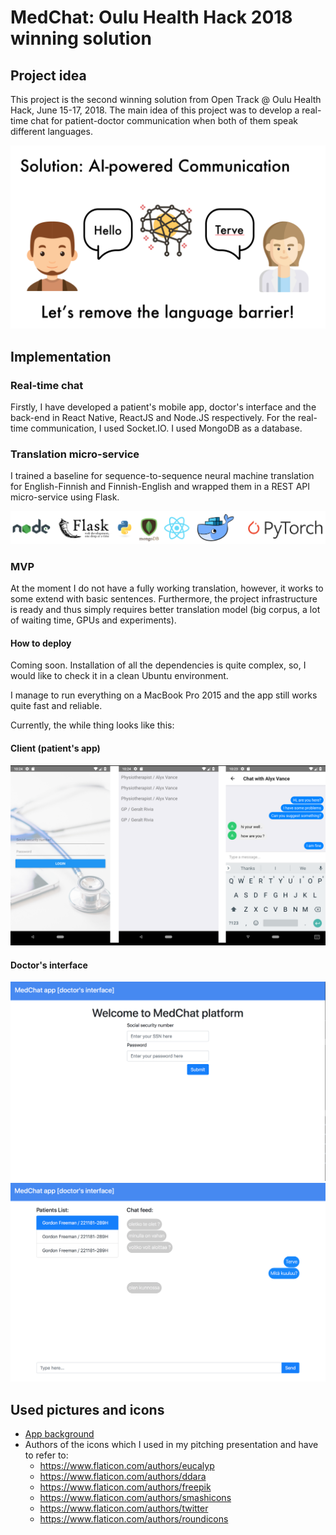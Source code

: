 # MedChat: Oulu Health Hack 2018 winning solution

## Project idea
This project is the second winning solution from Open Track @ Oulu Health Hack, June 15-17, 2018.
The main idea of this project was to develop a real-time chat for patient-doctor communication when both of them speak different languages.

![slide](images/pic_01.png)

## Implementation

### Real-time chat
Firstly, I have developed a patient's mobile app, doctor's interface and the back-end in React Native, ReactJS and Node.JS respectively. For the real-time communication, I used Socket.IO. I used MongoDB as a database.

### Translation micro-service
I trained a baseline for sequence-to-sequence neural machine translation for English-Finnish and Finnish-English and wrapped them in a REST API micro-service using Flask.

![slide](images/pic_02.png)

### MVP
At the moment I do not have a fully working translation, however, it works to some extend with basic sentences. Furthermore, the project infrastructure is ready and thus simply requires better translation model (big corpus, a lot of waiting time, GPUs and experiments).


#### How to deploy
Coming soon. Installation of all the dependencies is quite complex, so, I would like to check it in a clean Ubuntu environment.

I manage to run everything on a MacBook Pro 2015 and the app still works quite fast and reliable.

Currently, the while thing looks like this:
#### Client (patient's app)
![slide](images/pic_03.png)

#### Doctor's interface
![slide](images/pic_04.png)
![slide](images/pic_05.png)

## Used pictures and icons
* [App background](https://www.pexels.com/photo/silver-iphone-6-near-blue-and-silver-stethoscope-48603/)
* Authors of the icons which I used in my pitching presentation and have to refer to:
  * https://www.flaticon.com/authors/eucalyp
  * https://www.flaticon.com/authors/ddara
  * https://www.flaticon.com/authors/freepik
  * https://www.flaticon.com/authors/smashicons
  * https://www.flaticon.com/authors/twitter
  * https://www.flaticon.com/authors/roundicons
